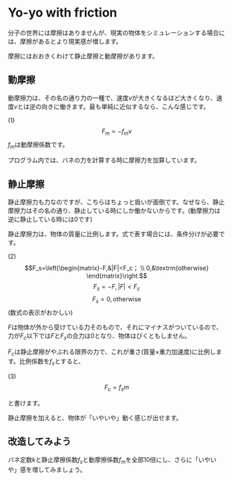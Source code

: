 # Yo-yo with friction

分子の世界には摩擦はありませんが、現実の物体をシミュレーションする場合には、摩擦があるとより現実感が増します。

摩擦にはおおきくわけて静止摩擦と動摩擦があります。

## 動摩擦

動摩擦力は、その名の通り力の一種で、速度$v$が大きくなるほど大きくなり、速度$v$とは逆の向きに働きます。最も単純に近似するなら、こんな感じです。

(1)$$F_m=-f_mv$$
$f_m$は動摩擦係数です。

プログラム内では、バネの力を計算する時に摩擦力を加算しています。

## 静止摩擦

静止摩擦力も力なのですが、こちらはちょっと扱いが面倒です。なぜなら、静止摩擦力はその名の通り、静止している時にしか働かないからです。(動摩擦力は逆に静止している時には0です)

静止摩擦力は、物体の質量に比例します。式で表す場合には、条件分けが必要です。

(2)
$$F_s=\left(\begin{matrix}-F,&|F|<F_c； \\ 0,&\textrm{otherwise} \end{matrix}\right.$$
$$F_s=-F,|F|<F_c$$
$$F_s=0,\textrm{otherwise}$$
(数式の表示がおかしい)

$F$は物体が外から受けている力そのもので、それにマイナスがついているので、力が$F_c$以下では$F$と$F_s$の合力は0となり、物体はびくともしません。

$F_c$は静止摩擦がやぶれる限界の力で、これが重さ(質量×重力加速度)に比例します。比例係数を$f_s$とすると、

(3)$$F_c=f_s m$$

と書けます。

静止摩擦を加えると、物体が「いやいや」動く感じが出せます。


## 改造してみよう

バネ定数$k$と静止摩擦係数$f_s$と動摩擦係数$f_m$を全部10倍にし、さらに「いやいや」感を増してみましょう。
